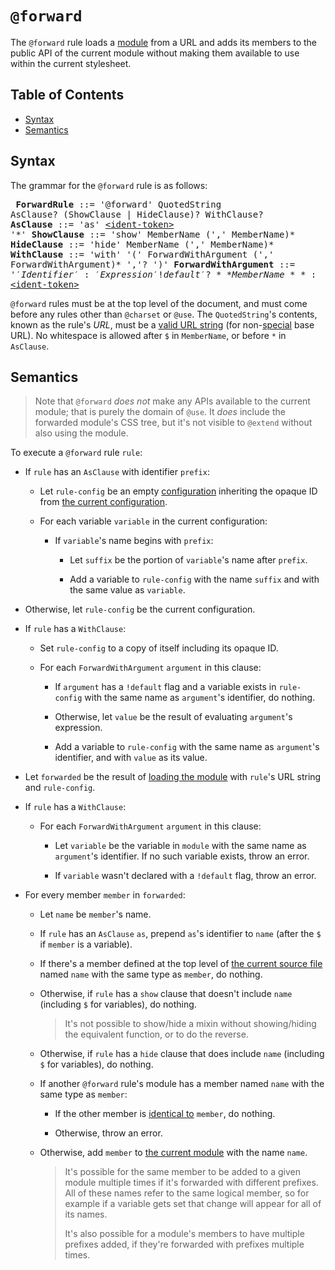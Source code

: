 # `@forward`

The `@forward` rule loads a [module][] from a URL and adds its members to the
public API of the current module without making them available to use within the
current stylesheet.

[module]: ../modules.md#module

## Table of Contents

* [Syntax](#syntax)
* [Semantics](#semantics)

## Syntax

The grammar for the `@forward` rule is as follows:

<x><pre>
**ForwardRule**         ::= '@forward' QuotedString AsClause? (ShowClause | HideClause)?  WithClause?
**AsClause**            ::= 'as' [\<ident-token>][] '\*'
**ShowClause**          ::= 'show' MemberName (',' MemberName)\*
**HideClause**          ::= 'hide' MemberName (',' MemberName)\*
**WithClause**          ::= 'with' '('
&#32;                     ForwardWithArgument (',' ForwardWithArgument)\* ','?
&#32;                   ')'
**ForwardWithArgument** ::= '$' Identifier ':' Expression '!default'?
**MemberName**          ::= '$'? [\<ident-token>][]
</pre></x>

[\<ident-token>]: https://drafts.csswg.org/css-syntax-3/#ident-token-diagram

`@forward` rules must be at the top level of the document, and must come before
any rules other than `@charset` or `@use`. The `QuotedString`'s contents, known
as the rule's *URL*, must be a [valid URL string][] (for non-[special][] base
URL). No whitespace is allowed after `$` in `MemberName`, or before `*` in
`AsClause`.

[valid URL string]: https://url.spec.whatwg.org/#valid-url-string
[special]: https://url.spec.whatwg.org/#special-scheme

## Semantics

> Note that `@forward` *does not* make any APIs available to the current module;
> that is purely the domain of `@use`. It *does* include the forwarded module's
> CSS tree, but it's not visible to `@extend` without also using the module.

To execute a `@forward` rule `rule`:

* If `rule` has an `AsClause` with identifier `prefix`:

  * Let `rule-config` be an empty [configuration] inheriting the opaque ID
    from [the current configuration].

  * For each variable `variable` in the current configuration:

    * If `variable`'s name begins with `prefix`:

      * Let `suffix` be the portion of `variable`'s name after `prefix`.

      * Add a variable to `rule-config` with the name `suffix` and with the
        same value as `variable`.

  [configuration]: ../modules.md#configuration
  [the current configuration]: ../spec.md#current-configuration

* Otherwise, let `rule-config` be the current configuration.

* If `rule` has a `WithClause`:

  * Set `rule-config` to a copy of itself including its opaque ID.

  * For each `ForwardWithArgument` `argument` in this clause:

    * If `argument` has a `!default` flag and a variable exists in `rule-config`
      with the same name as `argument`'s identifier, do nothing.

    * Otherwise, let `value` be the result of evaluating `argument`'s
      expression.

    * Add a variable to `rule-config` with the same name as `argument`'s
      identifier, and with `value` as its value.

* Let `forwarded` be the result of [loading the module][] with `rule`'s URL
  string and `rule-config`.

  [loading the module]: ../modules.md#loading-a-module

* If `rule` has a `WithClause`:

  * For each `ForwardWithArgument` `argument` in this clause:

    * Let `variable` be the variable in `module` with the same name as
      `argument`'s identifier. If no such variable exists, throw an error.

    * If `variable` wasn't declared with a `!default` flag, throw an error.

* For every member `member` in `forwarded`:

  * Let `name` be `member`'s name.

  * If `rule` has an `AsClause` `as`, prepend `as`'s identifier to `name` (after
    the `$` if `member` is a variable).

  * If there's a member defined at the top level of [the current source file][]
    named `name` with the same type as `member`, do nothing.

  * Otherwise, if `rule` has a `show` clause that doesn't include `name`
    (including `$` for variables), do nothing.

    > It's not possible to show/hide a mixin without showing/hiding the
    > equivalent function, or to do the reverse.

  * Otherwise, if `rule` has a `hide` clause that does include `name` (including
    `$` for variables), do nothing.

  * If another `@forward` rule's module has a member named `name` with the same
    type as `member`:

    * If the other member is [identical to][] `member`, do nothing.

    * Otherwise, throw an error.

  * Otherwise, add `member` to [the current module][] with the name `name`.

    > It's possible for the same member to be added to a given module multiple
    > times if it's forwarded with different prefixes. All of these names refer
    > to the same logical member, so for example if a variable gets set that
    > change will appear for all of its names.
    >
    > It's also possible for a module's members to have multiple prefixes added,
    > if they're forwarded with prefixes multiple times.

  [the current source file]: ../spec.md#current-source-file
  [identical to]: ../modules.md#member
  [the current module]: ../spec.md#current-module
